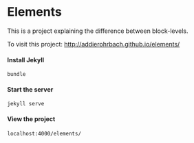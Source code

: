 # Elements
This is a project explaining the difference between block-levels.

To visit this project: http://addierohrbach.github.io/elements/

#### Install Jekyll
```
bundle
```

#### Start the server
```
jekyll serve
```

#### View the project
```
localhost:4000/elements/
```
